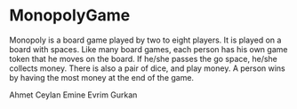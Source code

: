 MonopolyGame
============

Monopoly is a board game played by two to eight players. It is played on a board with spaces. 
Like many board games, each person has his own game token that he moves on the board. 
If he/she passes the go space, he/she collects money. 
There is also a pair of dice, and play money. 
A person wins by having the most money at the end of the game.

Ahmet Ceylan
Emine Evrim Gurkan
